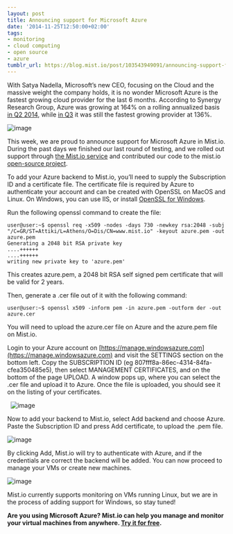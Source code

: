 ```yaml
---
layout: post
title: Announcing support for Microsoft Azure
date: '2014-11-25T12:50:00+02:00'
tags:
- monitoring
- cloud computing
- open source
- azure
tumblr_url: https://blog.mist.io/post/103543949091/announcing-support-for-microsoft-azure
---
```

With Satya Nadella, Microsoft’s new CEO, focusing on the Cloud and the massive weight the company holds, it is no wonder Microsoft Azure is the fastest growing cloud provider for the last 6 months. According to Synergy Research Group, Azure was growing at 164% on a rolling annualized basis [in Q2 2014](https://www.srgresearch.com/articles/ibm-microsoft-among-leaders-both-cloud-hardwaresoftware-and-infrastructure-services), while [in Q3](https://www.srgresearch.com/articles/microsoft-cloud-revenues-leap-amazon-still-way-out-front) it was still the fastest growing provider at 136%.

![image](/images/tumblr-images/tumblr_inline_nflckvfA7R1rgqrs8.jpg)

This week, we are proud to announce support for Microsoft Azure in Mist.io. During the past days we finished our last round of testing, and we rolled out support through [the Mist.io service](https://mist.io) and contributed our code to the mist.io [open-source project](https://github.com/mistio/mist.io).

To add your Azure backend to Mist.io, you’ll need to supply the Subscription ID and a certificate file. The certificate file is required by Azure to authenticate your account and can be created with OpenSSL on MacOS and Linux. On Windows, you can use IIS, or install [OpenSSL for Windows](http://slproweb.com/products/Win32OpenSSL.html).

Run the following openssl command to create the file:

    user@user:~$ openssl req -x509 -nodes -days 730 -newkey rsa:2048 -subj "/C=GR/ST=Attiki/L=Athens/O=Dis/CN=www.mist.io" -keyout azure.pem -out azure.pem
    Generating a 2048 bit RSA private key
    ....++++++
    ....++++++
    writing new private key to 'azure.pem'

This creates azure.pem, a 2048 bit RSA self signed pem certificate that will be valid for 2 years.

Then, generate a .cer file out of it with the following command:

    user@user:~$ openssl x509 -inform pem -in azure.pem -outform der -out azure.cer

You will need to upload the azure.cer file on Azure and the azure.pem file on Mist.io.

Login to your Azure account on [https://manage.windowsazure.com](https://manage.windowsazure.com) and visit the SETTINGS section on the bottom left. Copy the SUBSCRIPTION ID (eg 807fff8a-86ec-4314-84fa-cfea350485e5), then select MANAGEMENT CERTIFICATES, and on the bottom of the page UPLOAD. A window pops up, where you can select the .cer file and upload it to Azure. Once the file is uploaded, you should see it on the listing of your certificates.

&nbsp; ![image](/images/tumblr-images/tumblr_inline_nflcl5pS1Q1rgqrs8.jpg)

Now to add your backend to Mist.io, select Add backend and choose Azure. Paste the Subscription ID and press Add certificate, to upload the .pem file.

![image](/images/tumblr-images/tumblr_inline_nflcljGh1C1rgqrs8.jpg)

By clicking Add, Mist.io will try to authenticate with Azure, and if the credentials are correct the backend will be added. You can now proceed to manage your VMs or create new machines.

![image](/images/tumblr-images/tumblr_inline_nflclzfN2G1rgqrs8.jpg)

Mist.io currently supports monitoring on VMs running Linux, but we are in the process of adding support for Windows, so stay tuned!

**Are you using Microsoft Azure? Mist.io can help you manage and monitor your virtual machines from anywhere. [Try it for free](https://mist.io).**

